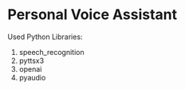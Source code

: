 # Personal Voice Assistant

Used Python Libraries:
1. speech_recognition
2. pyttsx3
3. openai
4. pyaudio
 
